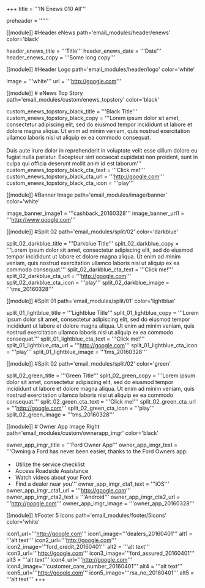 +++
title = '''IN Enews 010 All'''

preheader = ''''''

[[module]] #Header eNews
path='email_modules/header/enews'
color='black'

  header_enews_title = '''Title'''
  header_enews_date = '''Date'''
  header_enews_copy = '''Some long copy'''

[[module]] #Header Logo
path='email_modules/header/logo'
color='white'

  image = '''white'''
  url = '''http://google.com'''

[[module]] # eNews Top Story
path='email_modules/custom/enews_topstory'
color='black'

  custom_enews_topstory_black_title = '''Black Title'''
  custom_enews_topstory_black_copy = '''Lorem ipsum dolor sit amet, consectetur adipiscing elit, sed do eiusmod tempor incididunt ut labore et dolore magna aliqua. Ut enim ad minim veniam, quis nostrud exercitation ullamco laboris nisi ut aliquip ex ea commodo consequat.<br><br>Duis aute irure dolor in reprehenderit in voluptate velit esse cillum dolore eu fugiat nulla pariatur. Excepteur sint occaecat cupidatat non proident, sunt in culpa qui officia deserunt mollit anim id est laborum'''
  custom_enews_topstory_black_cta_text = '''Click me!'''
  custom_enews_topstory_black_cta_url = '''http://google.com'''
  custom_enews_topstory_black_cta_icon = '''play'''

[[module]] #Banner Image
path='email_modules/image/banner'
color='white'

  image_banner_image1 = '''cashback_20160328'''
  image_banner_url1 = '''http://www.google.com'''

[[module]] #Split 02
path='email_modules/split/02'
color='darkblue'

  split_02_darkblue_title = '''Darkblue Title'''
  split_02_darkblue_copy = '''Lorem ipsum dolor sit amet, consectetur adipiscing elit, sed do eiusmod tempor incididunt ut labore et dolore magna aliqua. Ut enim ad minim veniam, quis nostrud exercitation ullamco laboris nisi ut aliquip ex ea commodo consequat.'''
  split_02_darkblue_cta_text = '''Click me!'''
  split_02_darkblue_cta_url = '''http://google.com'''
  split_02_darkblue_cta_icon = '''play'''
  split_02_darkblue_image = '''tms_20160328'''

[[module]] #Split 01
path='email_modules/split/01'
color='lightblue'

  split_01_lightblue_title = '''Lightblue Title'''
  split_01_lightblue_copy = '''Lorem ipsum dolor sit amet, consectetur adipiscing elit, sed do eiusmod tempor incididunt ut labore et dolore magna aliqua. Ut enim ad minim veniam, quis nostrud exercitation ullamco laboris nisi ut aliquip ex ea commodo consequat.'''
  split_01_lightblue_cta_text = '''Click me!'''
  split_01_lightblue_cta_url = '''http://google.com'''
  split_01_lightblue_cta_icon = '''play'''
  split_01_lightblue_image = '''tms_20160328'''

[[module]] #Split 02
path='email_modules/split/02'
color='green'

  split_02_green_title = '''Green Title'''
  split_02_green_copy = '''Lorem ipsum dolor sit amet, consectetur adipiscing elit, sed do eiusmod tempor incididunt ut labore et dolore magna aliqua. Ut enim ad minim veniam, quis nostrud exercitation ullamco laboris nisi ut aliquip ex ea commodo consequat.'''
  split_02_green_cta_text = '''Click me!'''
  split_02_green_cta_url = '''http://google.com'''
  split_02_green_cta_icon = '''play'''
  split_02_green_image = '''tms_20160328'''
    
[[module]] # Owner App Image Right
path='email_modules/custom/ownerapp_imgr'
color='black'

  owner_app_imgr_title = '''Ford Owner App'''
  owner_app_imgr_text = '''Owning a Ford has never been easier, thanks to the Ford Owners app&#58;<br/><br/>&nbsp;&#8226;&nbsp;&nbsp;&nbsp;Utilize the service checklist<br/>&nbsp;&#8226;&nbsp;&nbsp;&nbsp;Access Roadside Assistance<br/>&nbsp;&#8226;&nbsp;&nbsp;&nbsp;Watch videos about your Ford<br/>&nbsp;&#8226;&nbsp;&nbsp;&nbsp;Find a dealer near you'''
  owner_app_imgr_cta1_text = '''iOS'''
  owner_app_imgr_cta1_url = '''http://google.com'''
  owner_app_imgr_cta2_text = '''Android'''
  owner_app_imgr_cta2_url = '''http://google.com'''
  owner_app_imgr_image = '''owner_app_20160328'''

[[module]] #Footer 5 Icons
path='email_modules/footer/5icons'
color='white'

  icon1_url='''http://google.com'''
  icon1_image='''dealers_20160401'''
  alt1 = '''alt text'''
  icon2_url='''http://google.com'''
  icon2_image='''ford_credit_20160401'''
  alt2 = '''alt text'''
  icon3_url='''http://google.com'''
  icon3_image='''ford_assured_20160401'''
  alt3 = '''alt text'''
  icon4_url='''http://google.com'''
  icon4_image='''customer_care_number_20160401'''
  alt4 = '''alt text'''
  icon5_url='''http://google.com'''
  icon5_image='''rsa_no_20160401'''
  alt5 = '''alt text'''
+++